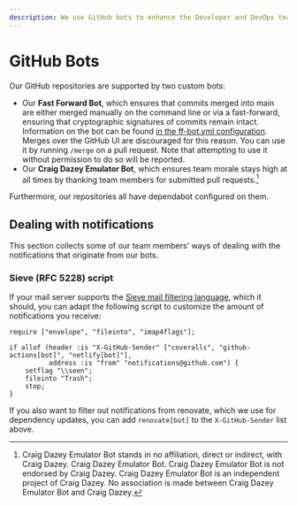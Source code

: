 ```yaml
---
description: We use GitHub bots to enhance the Developer and DevOps team experience.
---
```

# GitHub Bots

Our GitHub repositories are supported by two custom bots:

- Our **Fast Forward Bot**, which ensures that commits merged into main are
  either merged manually on the command line or via a fast-forward, ensuring
  that cryptographic signatures of commits remain intact. Information on the bot
  can be found [in the ff-bot.yml
  configuration](https://github.com/python-discord/infra/blob/main/.github/ff-bot.yml).
  Merges over the GitHub UI are discouraged for this reason. You can use it by
  running `/merge` on a pull request. Note that attempting to use it without
  permission to do so will be reported.
- Our **Craig Dazey Emulator Bot**, which ensures team morale stays high
  at all times by thanking team members for submitted pull requests.[^1]

Furthermore, our repositories all have dependabot configured on them.

[^1]: Craig Dazey Emulator Bot stands in no affiliation, direct or indirect,
    with Craig Dazey. Craig Dazey Emulator Bot. Craig Dazey Emulator Bot is not
    endorsed by Craig Dazey. Craig Dazey Emulator Bot is an independent project
    of Craig Dazey. No association is made between Craig Dazey Emulator Bot and
    Craig Dazey.


## Dealing with notifications

This section collects some of our team members' ways of dealing with the
notifications that originate from our bots.

### Sieve (RFC 5228) script

If your mail server supports the [Sieve mail filtering
language](https://datatracker.ietf.org/doc/html/rfc5228.html), which it should,
you can adapt the following script to customize the amount of notifications you
receive:

``` sieve
require ["envelope", "fileinto", "imap4flags"];

if allof (header :is "X-GitHub-Sender" ["coveralls", "github-actions[bot]", "netlify[bot]"],
          address :is "from" "notifications@github.com") {
    setflag "\\seen";
    fileinto "Trash";
    stop;
}
```

If you also want to filter out notifications from renovate, which we use for
dependency updates, you can add `renovate[bot]` to the `X-GitHub-Sender` list
above.
